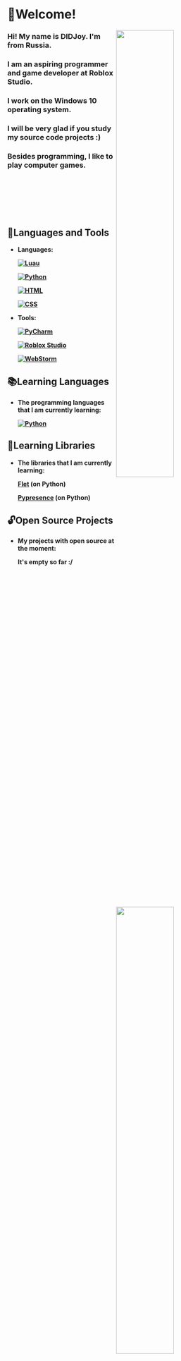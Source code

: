 <b>

# 👋Welcome! 

<img width="51%" align="right" src="https://github-readme-stats.vercel.app/api?username=MrDIDJoy&hide_border=true&count_private=true&layout=compact&hide_title=true&show_icons=true&theme=dracula&icon_color=5194f0&bg_color=0d1117&include_all_commits=true&rank_icon=github&show_icons=true">
<img width="51%" align="right" src="http://github-readme-streak-stats.herokuapp.com?user=MrDIDJoy&theme=dark&background=000000">

### Hi! My name is DIDJoy. I'm from Russia.
### I am an aspiring programmer and game developer at Roblox Studio.
### I work on the Windows 10 operating system.
### I will be very glad if you study my source code projects :)
### Besides programming, I like to play computer games.
<br>
<br>
<br>
<br>
<br>

## 🔧Languages and Tools

<img width="51%" align="right" src="https://github-readme-stats.vercel.app/api/top-langs/?username=MrDIDJoy&hide=html&layout=compact&hide_border=true&hide_title=true&count_private=true&theme=dracula&icon_color=5194f0&bg_color=0d1117">

- Languages:

    [![Luau](https://img.shields.io/badge/-Luau-090909?style=for-the-badge&logo=RobloxStudio&logoColor=27A0D9)](https://luau-lang.org/)

    [![Python](https://img.shields.io/badge/-Python-090909?style=for-the-badge&logo=Python&logoColor=27A0D9)](https://www.python.org/)
    
    [![HTML](https://img.shields.io/badge/-HTML-090909?style=for-the-badge&logo=html5&logoColor=27A0D9)](https://www.python.org/)

    [![CSS](https://img.shields.io/badge/-CSS-090909?style=for-the-badge&logo=CSS3&logoColor=27A0D9)](https://www.python.org/)

- Tools:

    [![PyCharm](https://img.shields.io/badge/-PyCharm-090909?style=for-the-badge&logo=PyCharm&logoColor=27A0D9)](https://www.python.org/)
    
    [![Roblox Studio](https://img.shields.io/badge/-Roblox&nbsp;Studio-090909?style=for-the-badge&logo=RobloxStudio&logoColor=27A0D9)](https://www.python.org/)

    [![WebStorm](https://img.shields.io/badge/-WebStorm-090909?style=for-the-badge&logo=WebStorm&logoColor=27A0D9)](https://www.python.org/)

## 📚Learning Languages
- The programming languages that I am currently learning:

    [![Python](https://img.shields.io/badge/-Python-090909?style=for-the-badge&logo=Python&logoColor=27A0D9)](https://www.python.org/)

## 📖Learning Libraries
- The libraries that I am currently learning:

    [Flet](https://github.com/flet-dev) (on Python)

    [Pypresence](https://github.com/qwertyquerty/pypresence) (on Python)

## 🔓Open Source Projects
- My projects with open source at the moment:

    It's empty so far :/

</b>

[//]: # (![GitHub Release]&#40;https://img.shields.io/github/v/release/:user/:repo&#41; )
[//]: # (![GitHub Release]&#40;https://img.shields.io/github/v/release/:user/:repo&#41; )